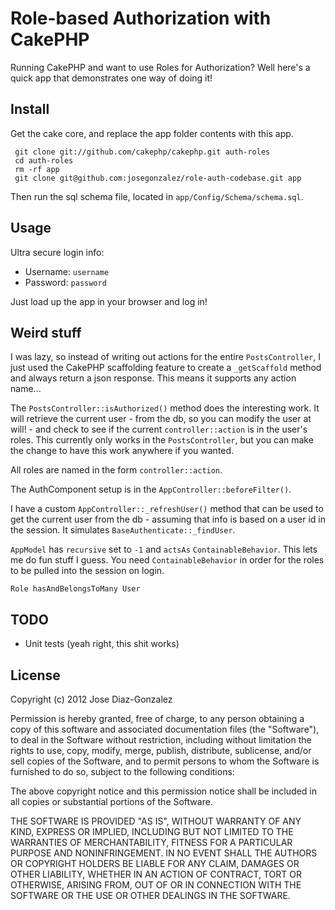 # Role-based Authorization with CakePHP

Running CakePHP and want to use Roles for Authorization? Well here's a quick app that demonstrates one way of doing it!

## Install

 Get the cake core, and replace the app folder contents with this app.

     git clone git://github.com/cakephp/cakephp.git auth-roles
     cd auth-roles
     rm -rf app
     git clone git@github.com:josegonzalez/role-auth-codebase.git app

Then run the sql schema file, located in `app/Config/Schema/schema.sql`.

## Usage

Ultra secure login info:

- Username: `username`
- Password: `password`

Just load up the app in your browser and log in!

## Weird stuff

I was lazy, so instead of writing out actions for the entire `PostsController`, I just used the CakePHP scaffolding feature to create a `_getScaffold` method and always return a json response. This means it supports any action name...

The `PostsController::isAuthorized()` method does the interesting work. It will retrieve the current user - from the db, so you can modify the user at will! - and check to see if the current `controller::action` is in the user's roles. This currently only works in the `PostsController`, but you can make the change to have this work anywhere if you wanted.

All roles are named in the form `controller::action`.

The AuthComponent setup is in the `AppController::beforeFilter()`.

I have a custom `AppController::_refreshUser()` method that can be used to get the current user from the db - assuming that info is based on a user id in the session. It simulates `BaseAuthenticate::_findUser`.

`AppModel` has `recursive` set to `-1` and `actsAs` `ContainableBehavior`. This lets me do fun stuff I guess. You need `ContainableBehavior` in order for the roles to be pulled into the session on login.

`Role hasAndBelongsToMany User`

## TODO

- Unit tests (yeah right, this shit works)

## License

Copyright (c) 2012 Jose Diaz-Gonzalez

Permission is hereby granted, free of charge, to any person obtaining a copy of this software and associated documentation files (the "Software"), to deal in the Software without restriction, including without limitation the rights to use, copy, modify, merge, publish, distribute, sublicense, and/or sell copies of the Software, and to permit persons to whom the Software is furnished to do so, subject to the following conditions:

The above copyright notice and this permission notice shall be included in all copies or substantial portions of the Software.

THE SOFTWARE IS PROVIDED "AS IS", WITHOUT WARRANTY OF ANY KIND, EXPRESS OR IMPLIED, INCLUDING BUT NOT LIMITED TO THE WARRANTIES OF MERCHANTABILITY, FITNESS FOR A PARTICULAR PURPOSE AND NONINFRINGEMENT. IN NO EVENT SHALL THE AUTHORS OR COPYRIGHT HOLDERS BE LIABLE FOR ANY CLAIM, DAMAGES OR OTHER LIABILITY, WHETHER IN AN ACTION OF CONTRACT, TORT OR OTHERWISE, ARISING FROM, OUT OF OR IN CONNECTION WITH THE SOFTWARE OR THE USE OR OTHER DEALINGS IN THE SOFTWARE.
